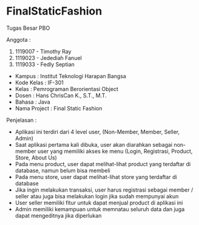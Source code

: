 # FinalStaticFashion
Tugas Besar PBO

Anggota : 
1. 1119007 - Timothy Ray
2. 1119023 - Jedediah Fanuel
3. 1119033 - Fedly Septian

- Kampus       : Institut Teknologi Harapan Bangsa
- Kode Kelas   : IF-301
- Kelas        : Pemrograman Berorientasi Object
- Dosen        : Hans ChrisCan K., S.T., M.T. 
- Bahasa       : Java
- Nama Project : Final Static Fashion

Penjelasan   :
- Aplikasi ini terdiri dari 4 level user, (Non-Member, Member, Seller, Admin)
- Saat aplikasi pertama kali dibuka, user akan diarahkan sebagai non-member user yang memiliki akses ke menu (Login, Registrasi, Product, Store, About Us)
- Pada menu product, user dapat melihat-lihat product yang terdaftar di database, namun belum bisa membeli
- Pada menu store, user dapat melihat-lihat store yang terdaftar di database
- Jika ingin melakukan transaksi, user harus registrasi sebagai member / seller atau juga bisa melakukan login jika sudah mempunyai akun
- User seller memiliki fitur untuk dapat menjual product di aplikasi ini
- Admin memiliki kemampuan untuk memnatau seluruh data dan juga dapat mengeditnya jika diperlukan

